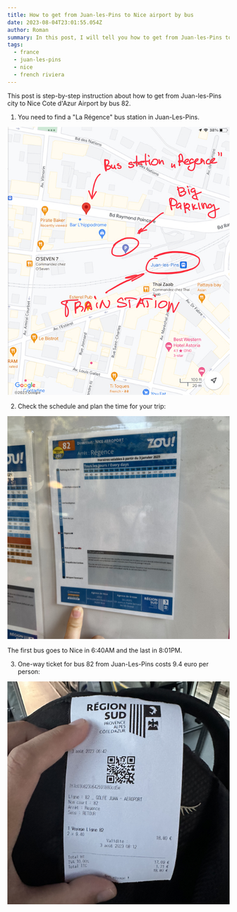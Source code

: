 ```yaml
---
title: How to get from Juan-les-Pins to Nice airport by bus
date: 2023-08-04T23:01:55.054Z
author: Roman
summary: In this post, I will tell you how to get from Juan-les-Pins to Nice airport by bus
tags:
  - france
  - juan-les-pins
  - nice 
  - french riviera
---
```


This post is step-by-step instruction about how to get from Juan-les-Pins city to Nice Cote d'Azur Airport by bus 82.

1. You need to find a "La Régence" bus station in Juan-Les-Pins.

![Regence Bus Station in Juan-Les-Pins](./regence-bus-station.png "Regence Bus Station in Juan-Les-Pins")

2. Check the schedule and plan the time for your trip:

![Schedule in Regence Bus Station for bus 82](./schedule_82_bus_juan_les_pins.png "Schedule in Regence Bus Station for bus 82")

The first bus goes to Nice in 6:40AM and the last in 8:01PM.

3. One-way ticket for bus 82 from Juan-Les-Pins costs 9.4 euro per person:

![Ticket from Juan-Les-Pins to Nice airport](./ticket_82_bus.png "Ticket from Juan-Les-Pins to Nice airport")


